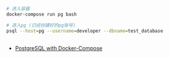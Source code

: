 

```bash
# 进入容器
docker-compose run pg bash

# 进入pg (已经创建好的pg账号)
psql --host=pg --username=developer --dbname=test_database


```

## 
- [PostgreSQL with Docker-Compose](https://zhao-li.medium.com/getting-started-with-postgresql-using-docker-compose-34d6b808c47c)